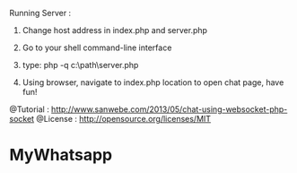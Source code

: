 Running Server :

1. Change host address in index.php and server.php

2. Go to your shell command-line interface

3. type: 
	php -q c:\path\server.php

4. Using browser, navigate to index.php location to open chat page, have fun!


@Tutorial : http://www.sanwebe.com/2013/05/chat-using-websocket-php-socket
@License : http://opensource.org/licenses/MIT
# MyWhatsapp
